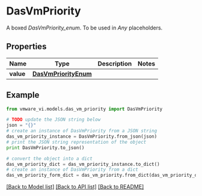 # DasVmPriority

A boxed *DasVmPriority_enum*. To be used in *Any* placeholders. 

## Properties
Name | Type | Description | Notes
------------ | ------------- | ------------- | -------------
**value** | [**DasVmPriorityEnum**](DasVmPriorityEnum.md) |  | 

## Example

```python
from vmware_vi.models.das_vm_priority import DasVmPriority

# TODO update the JSON string below
json = "{}"
# create an instance of DasVmPriority from a JSON string
das_vm_priority_instance = DasVmPriority.from_json(json)
# print the JSON string representation of the object
print DasVmPriority.to_json()

# convert the object into a dict
das_vm_priority_dict = das_vm_priority_instance.to_dict()
# create an instance of DasVmPriority from a dict
das_vm_priority_form_dict = das_vm_priority.from_dict(das_vm_priority_dict)
```
[[Back to Model list]](../README.md#documentation-for-models) [[Back to API list]](../README.md#documentation-for-api-endpoints) [[Back to README]](../README.md)


